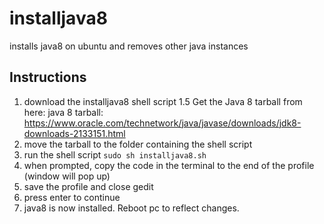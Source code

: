# installjava8
installs java8 on ubuntu and removes other java instances
## Instructions
1. download the installjava8 shell script
1.5 Get the Java 8 tarball from here: java 8 tarball: https://www.oracle.com/technetwork/java/javase/downloads/jdk8-downloads-2133151.html
2. move the tarball to the folder containing the shell script
3. run the shell script ```sudo sh installjava8.sh```
4. when prompted, copy the code in the terminal to the end of the profile (window will pop up)
5. save the profile and close gedit
6. press enter to continue
7. java8 is now installed. Reboot pc to reflect changes.
